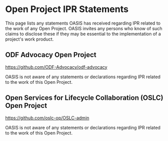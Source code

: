 # Open Project IPR Statements

This page lists any statements OASIS has received regarding IPR related to the work of any 
Open Project. OASIS invites any persons who know of such claims to disclose these if they 
may be essential to the implementation of a project's work product. 

## <a label="odf-advocacy"></a>ODF Advocacy Open Project

https://github.com/ODF-Advocacy/odf-advocacy

OASIS is not aware of any statements or declarations regarding IPR related to the work of this Open Project.

## <a label="oslc"></a>Open Services for Lifecycle Collaboration (OSLC) Open Project

https://github.com/oslc-op/OSLC-admin

OASIS is not aware of any statements or declarations regarding IPR related to the work of this Open Project.
